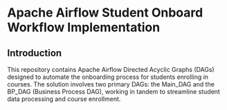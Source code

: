 # Apache Airflow Student Onboard Workflow Implementation

## Introduction
This repository contains Apache Airflow Directed Acyclic Graphs (DAGs) designed to automate the onboarding process for students enrolling in courses. The solution involves two primary DAGs: the Main_DAG and the BP_DAG (Business Process DAG), working in tandem to streamline student data processing and course enrollment.
